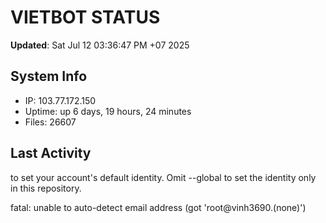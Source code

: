 # VIETBOT STATUS
**Updated**: Sat Jul 12 03:36:47 PM +07 2025

## System Info
- IP: 103.77.172.150
- Uptime: up 6 days, 19 hours, 24 minutes
- Files: 26607

## Last Activity

to set your account's default identity.
Omit --global to set the identity only in this repository.

fatal: unable to auto-detect email address (got 'root@vinh3690.(none)')
